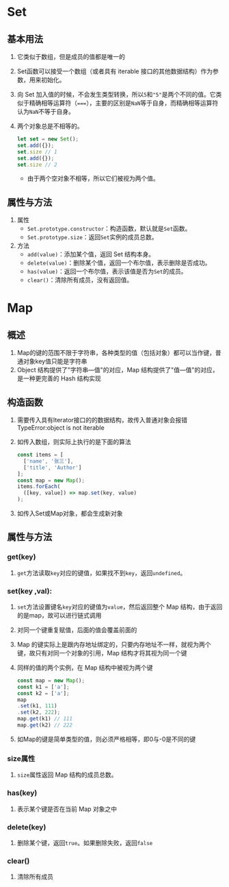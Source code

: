# Set

## 基本用法

1. 它类似于数组，但是成员的值都是唯一的

2. Set函数可以接受一个数组（或者具有 iterable 接口的其他数据结构）作为参数，用来初始化。

3. 向 Set 加入值的时候，不会发生类型转换，所以`5`和`"5"`是两个不同的值。它类似于精确相等运算符（`===`），主要的区别是`NaN`等于自身，而精确相等运算符认为`NaN`不等于自身。

4. 两个对象总是不相等的。

	```javascript
	let set = new Set();
	set.add({});
	set.size // 1
	set.add({});
	set.size // 2
	```

	- 由于两个空对象不相等，所以它们被视为两个值。

## 属性与方法

1. 属性
	- `Set.prototype.constructor`：构造函数，默认就是`Set`函数。
	- `Set.prototype.size`：返回`Set`实例的成员总数。
2. 方法
	- `add(value)`：添加某个值，返回 Set 结构本身。
	- `delete(value)`：删除某个值，返回一个布尔值，表示删除是否成功。
	- `has(value)`：返回一个布尔值，表示该值是否为`Set`的成员。
	- `clear()`：清除所有成员，没有返回值。

# Map

## 概述

1. Map的键的范围不限于字符串，各种类型的值（包括对象）都可以当作键，普通对象key值只能是字符串
2. Object 结构提供了"字符串—值"的对应，Map 结构提供了"值—值"的对应，是一种更完善的 Hash 结构实现

## 构造函数

1. 需要传入具有Iterator接口的的数据结构，故传入普通对象会报错TypeError:object is not iterable

2. 如传入数组，则实际上执行的是下面的算法

   ```javascript
   const items = [
     ['name', '张三'],
     ['title', 'Author']
   ];
   const map = new Map();
   items.forEach(
     ([key, value]) => map.set(key, value)
   );
   ```

3. 如传入Set或Map对象，都会生成新对象

## 属性与方法

### get(key)

1. `get`方法读取`key`对应的键值，如果找不到`key`，返回`undefined`。

### set(key ,val):

1. `set`方法设置键名`key`对应的键值为`value`，然后返回整个 Map 结构，由于返回的是map，故可以进行链式调用

2. 对同一个键重复赋值，后面的值会覆盖前面的

3. Map 的键实际上是跟内存地址绑定的，只要内存地址不一样，就视为两个键，故只有对同一个对象的引用，Map 结构才将其视为同一个键

4. 同样的值的两个实例，在 Map 结构中被视为两个键

   ```javascript
   const map = new Map();
   const k1 = ['a'];
   const k2 = ['a'];
   map
   .set(k1, 111)
   .set(k2, 222);
   map.get(k1) // 111
   map.get(k2) // 222
   ```

5. 如Map的键是简单类型的值，则必须严格相等，即0与-0是不同的键

### size属性

1. `size`属性返回 Map 结构的成员总数。

### has(key)

1. 表示某个键是否在当前 Map 对象之中

### delete(key)

1. 删除某个键，返回`true`。如果删除失败，返回`false`

### clear()

1. 清除所有成员